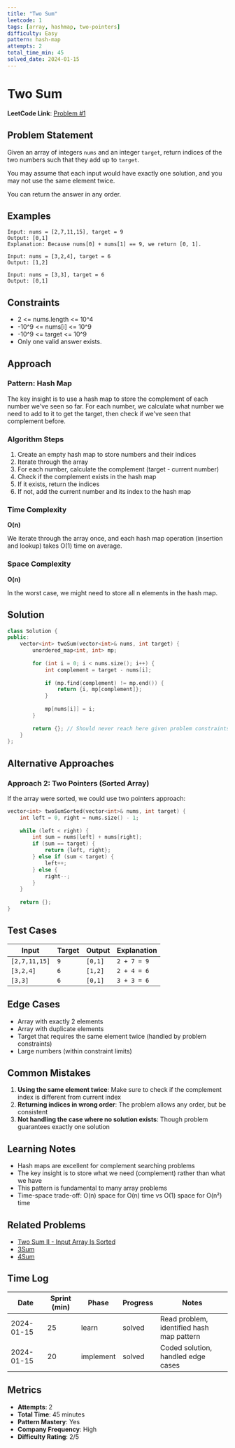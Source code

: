 ```yaml
---
title: "Two Sum"
leetcode: 1
tags: [array, hashmap, two-pointers]
difficulty: Easy
pattern: hash-map
attempts: 2
total_time_min: 45
solved_date: 2024-01-15
---
```


# Two Sum

**LeetCode Link**: [Problem #1](https://leetcode.com/problems/two-sum/)

## Problem Statement

Given an array of integers `nums` and an integer `target`, return indices of the two numbers such that they add up to `target`.

You may assume that each input would have exactly one solution, and you may not use the same element twice.

You can return the answer in any order.

## Examples

```
Input: nums = [2,7,11,15], target = 9
Output: [0,1]
Explanation: Because nums[0] + nums[1] == 9, we return [0, 1].
```

```
Input: nums = [3,2,4], target = 6
Output: [1,2]
```

```
Input: nums = [3,3], target = 6
Output: [0,1]
```

## Constraints

- 2 <= nums.length <= 10^4
- -10^9 <= nums[i] <= 10^9
- -10^9 <= target <= 10^9
- Only one valid answer exists.

## Approach

### Pattern: Hash Map

The key insight is to use a hash map to store the complement of each number we've seen so far. For each number, we calculate what number we need to add to it to get the target, then check if we've seen that complement before.

### Algorithm Steps

1. Create an empty hash map to store numbers and their indices
2. Iterate through the array
3. For each number, calculate the complement (target - current number)
4. Check if the complement exists in the hash map
5. If it exists, return the indices
6. If not, add the current number and its index to the hash map

### Time Complexity
**O(n)**

We iterate through the array once, and each hash map operation (insertion and lookup) takes O(1) time on average.

### Space Complexity
**O(n)**

In the worst case, we might need to store all n elements in the hash map.

## Solution

```cpp
class Solution {
public:
    vector<int> twoSum(vector<int>& nums, int target) {
        unordered_map<int, int> mp;
        
        for (int i = 0; i < nums.size(); i++) {
            int complement = target - nums[i];
            
            if (mp.find(complement) != mp.end()) {
                return {i, mp[complement]};
            }
            
            mp[nums[i]] = i;
        }
        
        return {}; // Should never reach here given problem constraints
    }
};
```

## Alternative Approaches

### Approach 2: Two Pointers (Sorted Array)
If the array were sorted, we could use two pointers approach:

```cpp
vector<int> twoSumSorted(vector<int>& nums, int target) {
    int left = 0, right = nums.size() - 1;
    
    while (left < right) {
        int sum = nums[left] + nums[right];
        if (sum == target) {
            return {left, right};
        } else if (sum < target) {
            left++;
        } else {
            right--;
        }
    }
    
    return {};
}
```

## Test Cases

| Input | Target | Output | Explanation |
|-------|--------|--------|-------------|
| `[2,7,11,15]` | `9` | `[0,1]` | `2 + 7 = 9` |
| `[3,2,4]` | `6` | `[1,2]` | `2 + 4 = 6` |
| `[3,3]` | `6` | `[0,1]` | `3 + 3 = 6` |

## Edge Cases

- Array with exactly 2 elements
- Array with duplicate elements
- Target that requires the same element twice (handled by problem constraints)
- Large numbers (within constraint limits)

## Common Mistakes

1. **Using the same element twice**: Make sure to check if the complement index is different from current index
2. **Returning indices in wrong order**: The problem allows any order, but be consistent
3. **Not handling the case where no solution exists**: Though problem guarantees exactly one solution

## Learning Notes

- Hash maps are excellent for complement searching problems
- The key insight is to store what we need (complement) rather than what we have
- This pattern is fundamental to many array problems
- Time-space trade-off: O(n) space for O(n) time vs O(1) space for O(n²) time

## Related Problems

- [Two Sum II - Input Array Is Sorted](https://leetcode.com/problems/two-sum-ii-input-array-is-sorted/)
- [3Sum](https://leetcode.com/problems/3sum/)
- [4Sum](https://leetcode.com/problems/4sum/)

## Time Log

| Date | Sprint (min) | Phase | Progress | Notes |
|------|--------------|-------|----------|-------|
| 2024-01-15 | 25 | learn | solved | Read problem, identified hash map pattern |
| 2024-01-15 | 20 | implement | solved | Coded solution, handled edge cases |

## Metrics

- **Attempts**: 2
- **Total Time**: 45 minutes
- **Pattern Mastery**: Yes
- **Company Frequency**: High
- **Difficulty Rating**: 2/5
